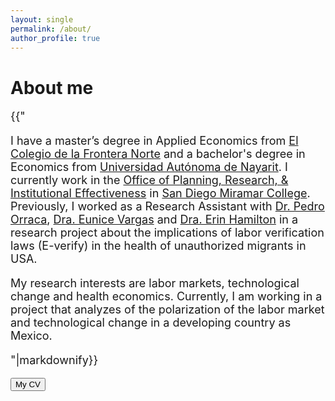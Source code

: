```yaml
---
layout: single
permalink: /about/
author_profile: true
---
```


# About me

<font size="+1">
{{"

I have a master’s degree in Applied Economics from [El Colegio de la Frontera Norte](https://www.colef.mx) and a bachelor's degree in Economics from [Universidad Autónoma de Nayarit](http://www.uan.edu.mx). I currently work in the [Office of Planning, Research, & Institutional Effectiveness](https://www.sdmiramar.edu/campus/planning) in [San Diego Miramar College](https://www.sdmiramar.edu/). Previously, I worked as a Research Assistant with [Dr. Pedro Orraca](https://colef.academia.edu/PedroPauloOrracaRomano), [Dra. Eunice Vargas](https://colef.academia.edu/EuniceVargasValle) and [Dra. Erin Hamilton](https://sociology.ucdavis.edu/people/erh) in a research project about the implications of labor verification laws (E-verify) in the health of unauthorized migrants in USA.

My research interests are labor markets, technological change and health economics. Currently, I am working in a project that analyzes of the polarization of the labor market and technological change in a developing country as Mexico.

"|markdownify}}

<a href="/Ramon MS - CV.pdf"><button type="button" class="btn" style="outline:none">My CV </button></a>

</font>
